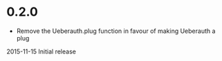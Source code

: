 # 0.2.0

* Remove the Ueberauth.plug function in favour of making Ueberauth a plug

2015-11-15 Initial release


